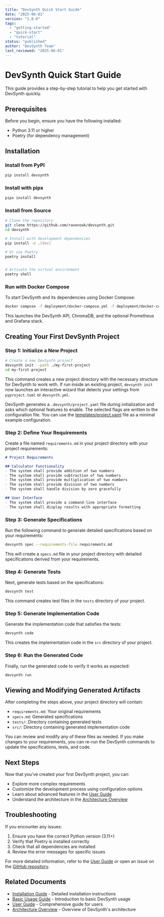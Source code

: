 ```yaml
---
title: "DevSynth Quick Start Guide"
date: "2025-06-01"
version: "1.0.0"
tags:
  - "getting-started"
  - "quick-start"
  - "tutorial"
status: "published"
author: "DevSynth Team"
last_reviewed: "2025-06-01"
---
```


# DevSynth Quick Start Guide

This guide provides a step-by-step tutorial to help you get started with DevSynth quickly.

## Prerequisites

Before you begin, ensure you have the following installed:

- Python 3.11 or higher
- Poetry (for dependency management)

## Installation

### Install from PyPI

```bash
pip install devsynth
```
### Install with pipx

```bash
pipx install devsynth
```


### Install from Source

```bash
# Clone the repository
git clone https://github.com/ravenoak/devsynth.git
cd devsynth

# Install with development dependencies
pip install -e .[dev]

# Or use Poetry
poetry install


# Activate the virtual environment
poetry shell
```

### Run with Docker Compose

To start DevSynth and its dependencies using Docker Compose:

```bash
docker compose -f deployment/docker-compose.yml -f deployment/docker-compose.monitoring.yml up -d
```

This launches the DevSynth API, ChromaDB, and the optional Prometheus and Grafana stack.

## Creating Your First DevSynth Project

### Step 1: Initialize a New Project

```bash
# Create a new DevSynth project
devsynth init --path ./my-first-project
cd my-first-project
```

This command creates a new project directory with the necessary structure for DevSynth to work with. If run inside an existing project, `devsynth init` now launches an interactive wizard that detects your settings from `pyproject.toml` or `devsynth.yml`.

DevSynth generates a `.devsynth/project.yaml` file during initialization and
asks which optional features to enable. The selected flags are written to the
configuration file. You can use the
[templates/project.yaml](../../templates/project.yaml) file as a minimal
example configuration.

### Step 2: Define Your Requirements

Create a file named `requirements.md` in your project directory with your project requirements:

```markdown
# Project Requirements

## Calculator Functionality
- The system shall provide addition of two numbers
- The system shall provide subtraction of two numbers
- The system shall provide multiplication of two numbers
- The system shall provide division of two numbers
- The system shall handle division by zero gracefully

## User Interface
- The system shall provide a command-line interface
- The system shall display results with appropriate formatting
```

### Step 3: Generate Specifications

Run the following command to generate detailed specifications based on your requirements:

```bash
devsynth spec --requirements-file requirements.md
```

This will create a `specs.md` file in your project directory with detailed specifications derived from your requirements.

### Step 4: Generate Tests

Next, generate tests based on the specifications:

```bash
devsynth test
```

This command creates test files in the `tests` directory of your project.

### Step 5: Generate Implementation Code

Generate the implementation code that satisfies the tests:

```bash
devsynth code
```

This creates the implementation code in the `src` directory of your project.

### Step 6: Run the Generated Code

Finally, run the generated code to verify it works as expected:

```bash
devsynth run
```

## Viewing and Modifying Generated Artifacts

After completing the steps above, your project directory will contain:

- `requirements.md`: Your original requirements
- `specs.md`: Generated specifications
- `tests/`: Directory containing generated tests
- `src/`: Directory containing generated implementation code

You can review and modify any of these files as needed. If you make changes to your requirements, you can re-run the DevSynth commands to update the specifications, tests, and code.

## Next Steps

Now that you've created your first DevSynth project, you can:

- Explore more complex requirements
- Customize the development process using configuration options
- Learn about advanced features in the [User Guide](../user_guides/user_guide.md)
- Understand the architecture in the [Architecture Overview](../architecture/overview.md)

## Troubleshooting

If you encounter any issues:

1. Ensure you have the correct Python version (3.11+)
2. Verify that Poetry is installed correctly
3. Check that all dependencies are installed
4. Review the error messages for specific issues

For more detailed information, refer to the [User Guide](../user_guides/user_guide.md) or open an issue on the [GitHub repository](https://github.com/ravenoak/devsynth/issues).

## Related Documents

- [Installation Guide](installation.md) - Detailed installation instructions
- [Basic Usage Guide](basic_usage.md) - Introduction to basic DevSynth usage
- [User Guide](../user_guides/user_guide.md) - Comprehensive guide for users
- [Architecture Overview](../architecture/overview.md) - Overview of DevSynth's architecture
